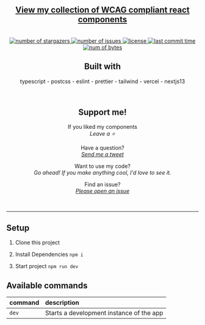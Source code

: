 <div align="center">
  <section>
    <h1>
      <a href="https://steezplusplus.vercel.app/" target="_blank" >
        View my collection of WCAG compliant react components
      </a>
    </h1>
  </section>
  <br />
  <section>
    <a href="https://github.com/steezplusplus/accessible-web-components/stargazers" target="_blank" >
      <img
        alt="number of stargazers"
        title="number of stargazers"
        src="https://custom-icon-badges.demolab.com/github/stars/steezplusplus/accessible-web-components?logo=star"
      />
    </a>
    <a href="https://github.com/steezplusplus/accessible-web-components/issues" target="_blank" >
      <img
        alt="number of issues"
        title="number of issues"
        src="https://custom-icon-badges.demolab.com/github/issues-raw/steezplusplus/accessible-web-components?logo=issue"
      />
    </a>
    <a href="/LICENSE" target="_blank" >
      <img
        alt="license"
        title="license"
        src="https://custom-icon-badges.demolab.com/github/license/steezplusplus/accessible-web-components?logo=law"
      />
    </a>
    <a href="#">
      <img
        alt="last commit time"
        title="last commit time"
        src="https://custom-icon-badges.demolab.com/github/last-commit/steezplusplus/accessible-web-components?logo=history&logoColor=white"
      />
    </a>
    <a href="#">
      <img
        alt="num of bytes"
        title="num of bytes"
        src="https://custom-icon-badges.demolab.com/github/languages/code-size/steezplusplus/accessible-web-components?logo=file-code&logoColor=white"
      />
    </a>
  </section>
  <section>
    <h2>Built with</h2>
    <p>typescript - postcss - eslint - prettier - tailwind - vercel - nextjs13</p>
  </section>
  <br />
  <section>
    <h2>Support me!</h2>
    <p>
      If you liked my components
      <br />
      <em>Leave a ⭐</em>
    </p>
    <p>
      Have a question?
      <br />
      <em>
        <a href="https://twitter.com/CodingSteez" target="_blank">Send me a tweet</a>
      </em>
    </p>
    <p>
      Want to use my code?
      <br />
      <em>
        Go ahead! If you make anything cool, I'd love to see it.
      </em>
    </p>
    <p>
      Find an issue?
      <br />
      <em>
        <a href="https://github.com/steezplusplus/accessible-web-components/issues" target="_blank">Please open an issue</a>
      </em>
    </p>
  </section>
  <br />
</div>

<hr />

## Setup

1. Clone this project

2. Install Dependencies `npm i`

3. Start project `npm run dev`

## Available commands

| command | description                              |
| :------ | :--------------------------------------- |
| `dev`   | Starts a development instance of the app |
